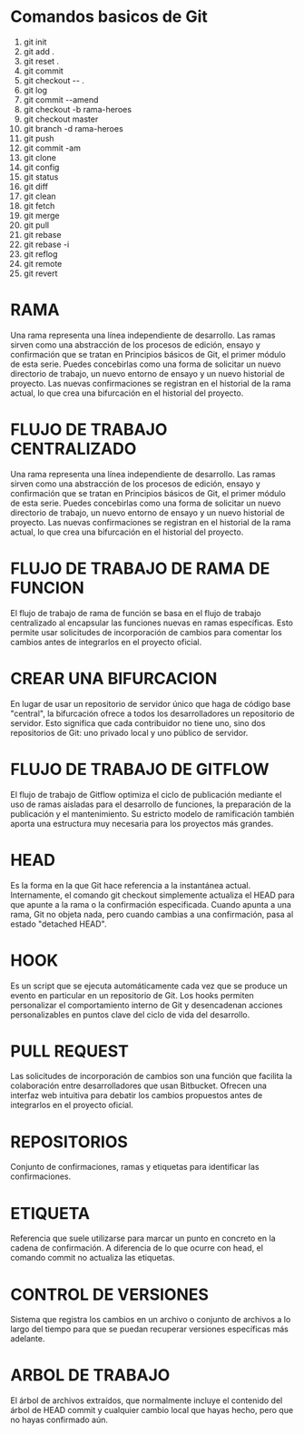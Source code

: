 # Comandos basicos de Git


1. git init                     <!--Inicializar el repositorio -->
2. git add .                    <!--Preparar para la captura -->
3. git reset .                  <!--Para editar antes de guardar despues de haber ejecutado git add-->
4. git commit                   <!--Capturar los archivos del repositorio -->
5. git checkout -- .            <!--Vuelve a recontruir hasta la ultima vez que se guardo -->
6. git log                      <!--Lista el estado de los commit -->
7. git commit --amend           <!--para editar el mensaje del ultimo commit-->
8. git checkout -b rama-heroes  <!--Para crear una nueva rama -->
9. git checkout master          <!--Para cambiar de ramas -->
10. git branch -d rama-heroes   <!--Para eliminar una rama-->
11. git push                    <!--Para enviar todo el contenido a github-->
12. git commit -am              <!--Para acelerar el proceso de guardar cambios-->
13. git clone                   <!--Clona un repositorio existente-->
14. git config                  <!--Establece el nombre del autor, el correo y demas parametros que git utiliza por defecto-->
15. git status                  <!--Enumera todos los archivos que deben ser confirmados-->
16. git diff                    <!--Muestra las diferencias de archivo que aun no se ponen en escena-->
17. git clean                   <!--Elimina los archivos sin seguimiento de la zona de trabajo-->
18. git fetch                   <!--Permite dsecargar una rama de otro respositorio junto con todss sus confirmaciones y archivos asociados-->
19. git merge                   <!--Es uan forma eficaz de integrar los cambios de ramas divergentes-->
20. git pull                    <!--Este comando es la version aotomatizada de git fetch descarga una rama de un repositorio remoto  e inmediatamente despues lo fusiona en la rama actual-->
21. git rebase                  <!--Un cambio de base con git rebase permite mover las ramas, lo que ayuda a evitar confirmaciones de fusión innecesarias-->
22. git rebase -i               <!--La marca -i se usa para iniciar una sesión de cambio de base interactivo. Esto ofrece todas las ventajas de un cambio de base normal, pero te da la oportunidad de añadir, editar o eliminar confirmaciones sobre la marcha-->
23. git reflog                  <!--Git realiza el seguimiento de las actualizaciones en el extremo de las ramas mediante un mecanismo llamado registro de referencia o reflog. Esto permite volver a los conjuntos de cambios aunque no se haga referencia a ellos en ninguna rama o etiqueta-->
24. git remote                  <!--Es un comando útil para administrar conexiones remotas. En lugar de pasar la URL completa a los comandos fetch, pull y push, permite usar un atajo más significativo-->
25. git revert                  <!--Permite deshacer una instantánea confirmada. Si descubres una confirmación errónea, revertirla es una forma fácil y segura de eliminarla por completo del código base-->
# RAMA
Una rama representa una línea independiente de desarrollo. Las ramas sirven como una abstracción de los procesos de edición, ensayo y confirmación que se tratan en Principios básicos de Git, el primer módulo de esta serie. Puedes concebirlas como una forma de solicitar un nuevo directorio de trabajo, un nuevo entorno de ensayo y un nuevo historial de proyecto. Las nuevas confirmaciones se registran en el historial de la rama actual, lo que crea una bifurcación en el historial del proyecto.
# FLUJO DE TRABAJO CENTRALIZADO
Una rama representa una línea independiente de desarrollo. Las ramas sirven como una abstracción de los procesos de edición, ensayo y confirmación que se tratan en Principios básicos de Git, el primer módulo de esta serie. Puedes concebirlas como una forma de solicitar un nuevo directorio de trabajo, un nuevo entorno de ensayo y un nuevo historial de proyecto. Las nuevas confirmaciones se registran en el historial de la rama actual, lo que crea una bifurcación en el historial del proyecto.
# FLUJO DE TRABAJO DE RAMA DE FUNCION
El flujo de trabajo de rama de función se basa en el flujo de trabajo centralizado al encapsular las funciones nuevas en ramas específicas. Esto permite usar solicitudes de incorporación de cambios para comentar los cambios antes de integrarlos en el proyecto oficial.
# CREAR UNA BIFURCACION 
En lugar de usar un repositorio de servidor único que haga de código base "central", la bifurcación ofrece a todos los desarrolladores un repositorio de servidor. Esto significa que cada contribuidor no tiene uno, sino dos repositorios de Git: uno privado local y uno público de servidor.
# FLUJO DE TRABAJO DE GITFLOW
El flujo de trabajo de Gitflow optimiza el ciclo de publicación mediante el uso de ramas aisladas para el desarrollo de funciones, la preparación de la publicación y el mantenimiento. Su estricto modelo de ramificación también aporta una estructura muy necesaria para los proyectos más grandes.
# HEAD
Es la forma en la que Git hace referencia a la instantánea actual. Internamente, el comando git checkout simplemente actualiza el HEAD para que apunte a la rama o la confirmación especificada. Cuando apunta a una rama, Git no objeta nada, pero cuando cambias a una confirmación, pasa al estado "detached HEAD".
# HOOK
Es un script que se ejecuta automáticamente cada vez que se produce un evento en particular en un repositorio de Git. Los hooks permiten personalizar el comportamiento interno de Git y desencadenan acciones personalizables en puntos clave del ciclo de vida del desarrollo.
# PULL REQUEST
Las solicitudes de incorporación de cambios son una función que facilita la colaboración entre desarrolladores que usan Bitbucket. Ofrecen una interfaz web intuitiva para debatir los cambios propuestos antes de integrarlos en el proyecto oficial.
# REPOSITORIOS
Conjunto de confirmaciones, ramas y etiquetas para identificar las confirmaciones.
# ETIQUETA
Referencia que suele utilizarse para marcar un punto en concreto en la cadena de confirmación. A diferencia de lo que ocurre con head, el comando commit no actualiza las etiquetas.
# CONTROL DE VERSIONES 
Sistema que registra los cambios en un archivo o conjunto de archivos a lo largo del tiempo para que se puedan recuperar versiones específicas más adelante.
# ARBOL DE TRABAJO 
El árbol de archivos extraídos, que normalmente incluye el contenido del árbol de HEAD commit y cualquier cambio local que hayas hecho, pero que no hayas confirmado aún.